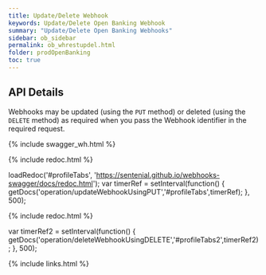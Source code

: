 ```yaml
---
title: Update/Delete Webhook
keywords: Update/Delete Open Banking Webhook
summary: "Update/Delete Open Banking Webhooks"
sidebar: ob_sidebar
permalink: ob_whrestupdel.html
folder: prodOpenBanking
toc: true
---
```


## API Details 

Webhooks may be updated (using the `PUT` method) or deleted (using the `DELETE` method)  as required when you pass the Webhook identifier in the required request.

{% include swagger_wh.html %}

<ul id="profileTabs" class="nav nav-tabs">
</ul>
  
{% include redoc.html %}
   
loadRedoc('#profileTabs', 'https://sentenial.github.io/webhooks-swagger/docs/redoc.html');
var timerRef = setInterval(function() { getDocs('operation/updateWebhookUsingPUT','#profileTabs',timerRef); }, 500);
</script>
</div>
</div>



<ul id="profileTabs2" class="nav nav-tabs">
</ul>
  
{% include redoc.html %}
   
var timerRef2 = setInterval(function() { getDocs('operation/deleteWebhookUsingDELETE','#profileTabs2',timerRef2); }, 500);
</script>
</div>
</div>


{% include links.html %}
